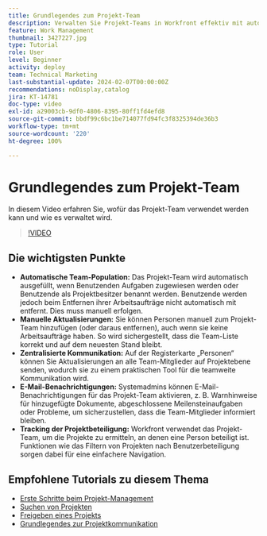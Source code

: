 ```yaml
---
title: Grundlegendes zum Projekt-Team
description: Verwalten Sie Projekt-Teams in Workfront effektiv mit automatischer Team-Population, manuellen Aktualisierungen, zentralisierter Kommunikation, E-Mail-Benachrichtigungen und Tracking der Projektbeteiligung, um die Zusammenarbeit zu optimieren.
feature: Work Management
thumbnail: 3427227.jpg
type: Tutorial
role: User
level: Beginner
activity: deploy
team: Technical Marketing
last-substantial-update: 2024-02-07T00:00:00Z
recommendations: noDisplay,catalog
jira: KT-14781
doc-type: video
exl-id: a29003cb-9df0-4806-8395-80ff1fd4efd8
source-git-commit: bbdf99c6bc1be714077fd94fc3f8325394de36b3
workflow-type: tm+mt
source-wordcount: '220'
ht-degree: 100%

---
```


# Grundlegendes zum Projekt-Team

In diesem Video erfahren Sie, wofür das Projekt-Team verwendet werden kann und wie es verwaltet wird.

>[!VIDEO](https://video.tv.adobe.com/v/3444598/?quality=12&learn=on&enablevpops=1&captions=ger)

## Die wichtigsten Punkte

* **Automatische Team-Population:** Das Projekt-Team wird automatisch ausgefüllt, wenn Benutzenden Aufgaben zugewiesen werden oder Benutzende als Projektbesitzer benannt werden. Benutzende werden jedoch beim Entfernen ihrer Arbeitsaufträge nicht automatisch mit entfernt. Dies muss manuell erfolgen. 
* **Manuelle Aktualisierungen:** Sie können Personen manuell zum Projekt-Team hinzufügen (oder daraus entfernen), auch wenn sie keine Arbeitsaufträge haben. So wird sichergestellt, dass die Team-Liste korrekt und auf dem neuesten Stand bleibt. 
* **Zentralisierte Kommunikation:** Auf der Registerkarte „Personen“ können Sie Aktualisierungen an alle Team-Mitglieder auf Projektebene senden, wodurch sie zu einem praktischen Tool für die teamweite Kommunikation wird. 
* **E-Mail-Benachrichtigungen:** Systemadmins können E-Mail-Benachrichtigungen für das Projekt-Team aktivieren, z. B. Warnhinweise für hinzugefügte Dokumente, abgeschlossene Meilensteinaufgaben oder Probleme, um sicherzustellen, dass die Team-Mitglieder informiert bleiben. 
* **Tracking der Projektbeteiligung:** Workfront verwendet das Projekt-Team, um die Projekte zu ermitteln, an denen eine Person beteiligt ist. Funktionen wie das Filtern von Projekten nach Benutzerbeteiligung sorgen dabei für eine einfachere Navigation.

## Empfohlene Tutorials zu diesem Thema

* [Erste Schritte beim Projekt-Management](/help/manage-work/projects/getting-started-manage-a-project.md)
* [Suchen von Projekten](/help/manage-work/projects/find-projects.md)
* [Freigeben eines Projekts](/help/manage-work/projects/share-a-project.md)
* [Grundlegendes zur Projektkommunikation](/help/manage-work/projects/understand-project-communication.md)
